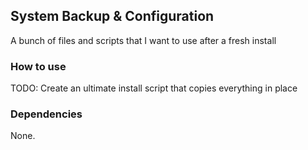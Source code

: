 ## System Backup & Configuration

A bunch of files and scripts that I want to use after a fresh install

### How to use

TODO: Create an ultimate install script that copies everything in place

### Dependencies

None.

